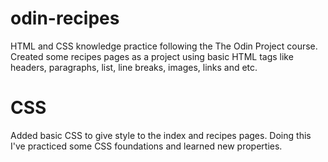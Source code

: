 # odin-recipes
HTML and CSS knowledge practice following the The Odin Project course. 
Created some recipes pages as a project using basic HTML tags like headers, paragraphs, list, line breaks, images, links and etc. 

# CSS
Added basic CSS to give style to the index and recipes pages. Doing this I've practiced some CSS foundations and learned new properties.